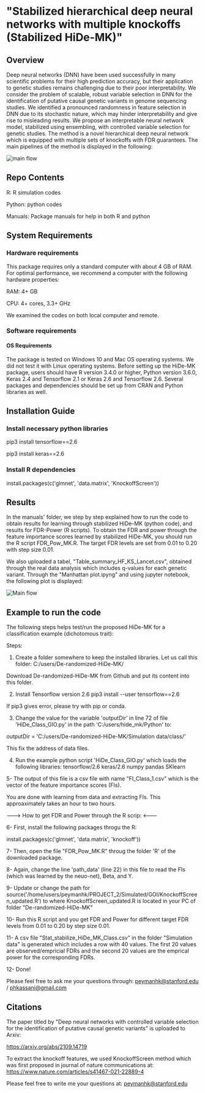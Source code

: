 
# "Stabilized hierarchical deep neural networks with multiple knockoffs (Stabilized HiDe-MK)"

## Overview 
Deep neural networks (DNN) have been used successfully in many scientific problems for their high prediction accuracy, but their application to genetic studies remains challenging due to their poor interpretability. We consider the problem of scalable, robust variable selection in DNN for the identification of putative causal genetic variants in genome sequencing studies. We identified a pronounced randomness in feature selection in DNN due to its stochastic nature, which may hinder interpretability and give rise to misleading results. We propose an interpretable neural network model, stabilized using ensembling, with controlled variable selection for genetic studies. The method is a novel hierarchical deep neural network which is equipped with multiple sets of knockoffs with FDR guarantees. The main pipelines of the method is displayed in the following:

![main flow](/../main/Images/Flowchart.jpg?raw=true "HiDe-MK pipeline")


## Repo Contents

R: R simulation codes

Python: python codes

Manuals: Package manuals for help in both R and python


## System Requirements
### Hardware requirements
This package requires only a standard computer with about 4 GB of RAM. For optimal performance, we recommend a computer with the following hardware properties:

RAM: 4+ GB

CPU: 4+ cores, 3.3+ GHz

We examined the codes on both local computer and remote.

### Software requirements

#### OS Requirements

The package is tested on Windows 10 and Mac OS operating systems. We did not test it with Linux operating systems. Before setting up the HiDe-MK package, users should have R version 3.4.0 or higher, Python version 3.6.0, Keras 2.4 and Tensorflow 2.1 or Keras 2.6 and Tensorflow 2.6. Several packages and dependencies should be set up from CRAN and Python libraries as well.

## Installation Guide

### Install necessary python libraries
pip3 install tensorflow==2.6

pip3 install keras==2.6


### Install R dependencies
install.packages(c('glmnet', 'data.matrix', 'KnockoffScreen'))

## Results

In the manuals' folder, we step by step explained how to run the code to obtain results for learning through stabilized HiDe-MK (python code), and results for FDR-Power (R scripts). To obtain the FDR and power through the feature importance scores learned by stabilized HiDe-MK, you should run the R script FDR_Pow_MK.R. The target FDR levels are set from 0.01 to 0.20 with step size 0.01. 


We also uploaded a tabel, "Table_summary_HF_KS_Lancet.csv", obtained through the real data analysis which includes q-values for each genetic variant. Through the "Manhattan plot.ipyng" and using jupyter notebook, the following plot is displayed: 

![Main flow](/../main/Images/Manhattan_plot.jpg?raw=true "Manhattan plot")


## Example to run the code

The following steps helps test/run the proposed HiDe-MK for a classification example (dichotomous trait):

Steps:
1. Create a folder somewhere to keep the installed libraries.
Let us call this folder: 
C:/users/De-randomized-HiDe-MK/

Download  De-randomized-HiDe-MK from Github and put its content into this folder. 

2. Install Tensorflow version 2.6
pip3 install --user tensorflow==2.6

If pip3 gives error, please try with pip or conda.  

3. Change the value for the variable 'outputDir' in line 72 of file 'HiDe_Class_GIO.py' in the path 'C:/users/hide_mk/Python' to:

outputDir = 'C:/users/De-randomized-HiDe-MK/Simulation data/class/'

This fix the address of data files.


4. Run the example python script 'HiDe_Class_GIO.py' which loads the following libraries:
tensorflow/2.6
keras/2.6
numpy
pandas
SKlearn

5- The output of this file is a csv file with name "FI_Class_1.csv" which is the vector of the feature importance scores (FIs). 

You are done with learning from data and extracting FIs. This approaximately takes an hour to two hours. 


---> How to get FDR and Power through the R scrip:  <---

6- First, install the following packages throgu the R: 

install.packages(c('glmnet', 'data.matrix', 'knockoff'))

7- Then, open the file "FDR_Pow_MK.R" throug the folder 'R' of the downloaded package. 

8- Again, change the line 'path_data' (line 22) in this file to read the FIs (which was learned by the neuo-net), Beta, and Y. 

9- Update or change the path for source('/home/users/peymanhk/PROJECT_2/Simulated/GOI/KnockoffScreen_updated.R') to where KnockoffScreen_updated.R is located in your PC of folder "De-randomized-HiDe-MK"

10- Run this R script and you get FDR and Power for different target FDR levels from 0.01 to 0.20 by step size 0.01. 

11- A csv file "Stat_stabilize_HiDe_MK_Class.csv" in the folder "Simulation data" is generated which includes a row with 40 values. 
The first 20 values are observed/empricial FDRs and the second 20 values are the emprical power for the corresponding FDRs. 

12- Done!

Please feel free to ask me your questions through: peymanhk@stanford.edu  / phkassani@gmail.com




## Citations

The paper titled by "Deep neural networks with controlled variable selection for the identification of putative causal genetic variants" is uploaded to Arxiv:

https://arxiv.org/abs/2109.14719

To extract the knockoff features, we used KnockoffScreen method which was first proposed in journal of nature communications at: https://www.nature.com/articles/s41467-021-22889-4

Please feel free to write me your questions at: peymanhk@stanford.edu



